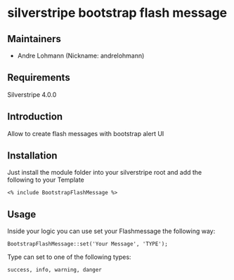 # silverstripe bootstrap flash message

## Maintainers

 * Andre Lohmann (Nickname: andrelohmann)
  <lohmann dot andre at googlemail dot com>

## Requirements

Silverstripe 4.0.0

## Introduction

Allow to create flash messages with bootstrap alert UI

## Installation

Just install the module folder into your silverstripe root and add the following to your Template
```
<% include BootstrapFlashMessage %>
```

## Usage

Inside your logic you can use set your Flashmessage the following way:
```
BootstrapFlashMessage::set('Your Message', 'TYPE');
```
Type can set to one of the following types:
```
success, info, warning, danger
```
